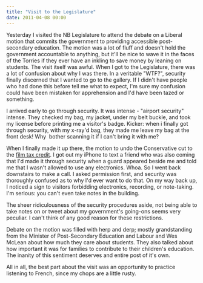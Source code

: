 ```yaml
---
title: "Visit to the Legislature"
date: 2011-04-08 00:00
---
```


<import><p>Yesterday I visited the NB Legislature to attend the debate on a Liberal motion that commits the government to providing accessible post-secondary education. The motion was a lot of fluff and doesn't hold the government accountable to anything, but it'll be nice to wave it in the faces of the Torries if they ever have an inkling to save money by leaning on students.
The visit itself was awful. When I got to the Legislature, there was a lot of confusion about why I was there. In a veritable "WTF?", security finally discerned that I wanted to go to the gallery. If I didn't have people who had done this before tell me what to expect, I'm sure my confusion could have been mistaken for apprehension and I'd have been tazed or something.</p>
<p>I arrived early to go through security. It was intense - "airport security" intense. They checked my bag, my jacket, under my belt buckle, and took my license before printing me a visitor's badge. Kicker: when i finally got through security, with my x-ray'd bag, they made me leave my bag at the front desk! Why  bother scanning it if I can't bring it with me?</p>
<p>When I finally made it up there, the motion to undo the Conservative cut to the <a href="http://andreleger.ca/" target="_blank">film tax credit</a>. I got out my iPhone to text a friend who was also coming that I'd made it through security when a guard appeared beside me and told me that I wasn't allowed to use any electronics. Whoa. So I went back downstairs to make a call. I asked permission first, and security was thoroughly confused as to why I'd ever want to do that. On my way back up, I noticed a sign to visitors forbidding electronics, recording, or note-taking. I'm serious: you can't even take notes in the building.</p>
<p>The sheer ridiculousness of the security procedures aside, not being able to take notes on or tweet about my government's going-ons seems very peculiar. I can't think of any good reason for these restrictions.</p>
<p>Debate on the motion was filled with herp and derp; mostly grandstanding from the Minister of Post-Secondary Education and Labour and Wes McLean about how much they care about students. They also talked about how important it was for families to contribute to their children's education. The inanity of this sentiment deserves and entire post of it's own.</p>
<p>All in all, the best part about the visit was an opportunity to practice listening to French, since my chops are a little rusty.</p></import>

<!-- more -->

